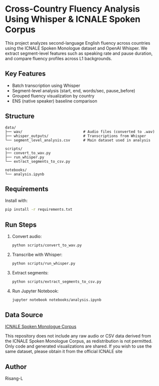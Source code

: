 # Cross-Country Fluency Analysis Using Whisper & ICNALE Spoken Corpus

This project analyzes second-language English fluency across countries using the ICNALE Spoken Monologue dataset and OpenAI Whisper. We extract segment-level features such as speaking rate and pause duration, and compare fluency profiles across L1 backgrounds.

## Key Features
- Batch transcription using Whisper
- Segment-level analysis (start, end, words/sec, pause_before)
- Grouped fluency visualization by country
- ENS (native speaker) baseline comparison

## Structure
```
data/
├── wav/                            # Audio files (converted to .wav)
├── whisper_outputs/                # Transcriptions from Whisper
└── segment_level_analysis.csv      # Main dataset used in analysis

scripts/
├── convert_to_wav.py
├── run_whisper.py
└── extract_segments_to_csv.py

notebooks/
└── analysis.ipynb
```

## Requirements
Install with:
```bash
pip install -r requirements.txt
```

## Run Steps
1. Convert audio:
   ```bash
   python scripts/convert_to_wav.py
   ```
2. Transcribe with Whisper:
   ```bash
   python scripts/run_whisper.py
   ```
3. Extract segments:
   ```bash
   python scripts/extract_segments_to_csv.py
   ```
4. Run Jupyter Notebook:
   ```bash
   jupyter notebook notebooks/analysis.ipynb
   ```

## Data Source
[ICNALE Spoken Monologue Corpus](https://language.sakura.ne.jp/icnale/)

This repository does not include any raw audio or CSV data derived from the ICNALE Spoken Monologue Corpus, as redistribution is not permitted. Only code and generated visualizations are shared. If you wish to use the same dataset, please obtain it from the official ICNALE site


## Author
Risang-L
